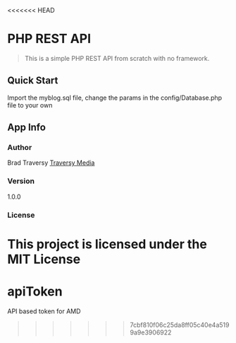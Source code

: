 <<<<<<< HEAD
# PHP REST API

> This is a simple PHP REST API from scratch with no framework.

## Quick Start

Import the myblog.sql file, change the params in the config/Database.php file to your own

## App Info

### Author

Brad Traversy
[Traversy Media](http://www.traversymedia.com)

### Version

1.0.0

### License

This project is licensed under the MIT License
=======
# apiToken
API based token for AMD
>>>>>>> 7cbf810f06c25da8ff05c40e4a5199a9e3906922
